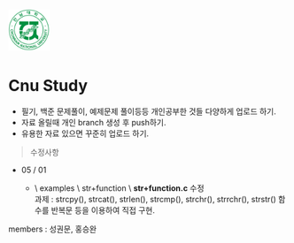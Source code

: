 
# <img src="/icon/cnuIcon1.png"  width="75" height="75"> 
# Cnu Study 
 - 필기, 백준 문제풀이, 예제문제 풀이등등 개인공부한 것들 다양하게 업로드 하기.
 - 자료 올릴때 개인 branch 생성 후 push하기.
 - 유용한 자료 있으면 꾸준히 업로드 하기.

> 수정사항
 - 05 / 01

    - \ examples \ str+function \ **str+function.c** 수정   
      과제 : strcpy(), strcat(), strlen(), strcmp(), strchr(), strrchr(), strstr() 함수를 반복문 등을 이용하여 직접 구현.

members : 성권문, 홍승완

